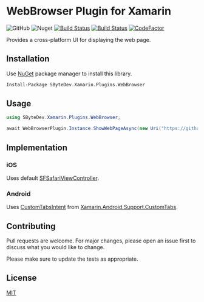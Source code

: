 # WebBrowser Plugin for Xamarin
![GitHub](https://img.shields.io/github/license/SByteDev/Net.Xamarin.Plugins.WebBrowser.svg)
![Nuget](https://img.shields.io/nuget/v/SByteDev.Xamarin.Plugins.WebBrowser.svg)
[![Build Status](https://img.shields.io/bitrise/07e0cc8ace4a2891/develop?label=development&token=qVt2b6ng_m0VdX6ce0ovKw&branch)](https://app.bitrise.io/app/07e0cc8ace4a2891)
[![Build Status](https://img.shields.io/bitrise/07e0cc8ace4a2891/master?label=production&token=qVt2b6ng_m0VdX6ce0ovKw&branch)](https://app.bitrise.io/app/07e0cc8ace4a2891)
[![CodeFactor](https://www.codefactor.io/repository/github/sbytedev/net.xamarin.plugins.webbrowser/badge)](https://www.codefactor.io/repository/github/sbytedev/net.xamarin.plugins.webbrowser)

Provides a cross-platform UI for displaying the web page.

## Installation
Use [NuGet](https://www.nuget.org) package manager to install this library.

```bash
Install-Package SByteDev.Xamarin.Plugins.WebBrowser
```

## Usage
```cs
using SByteDev.Xamarin.Plugins.WebBrowser;

await WebBrowserPlugin.Instance.ShowWebPageAsync(new Uri("https://github.com"), CancellationToken.None);

```

## Implementation
### iOS
Uses default [SFSafariViewController](https://docs.microsoft.com/en-us/dotnet/api/safariservices.sfsafariviewcontroller).

### Android
Uses [CustomTabsIntent](https://developer.android.com/reference/android/support/customtabs/CustomTabsIntent.html) from [Xamarin.Android.Support.CustomTabs](https://www.nuget.org/packages/Xamarin.Android.Support.CustomTabs/).

## Contributing
Pull requests are welcome. For major changes, please open an issue first to discuss what you would like to change.

Please make sure to update the tests as appropriate.

## License
[MIT](https://choosealicense.com/licenses/mit/)

